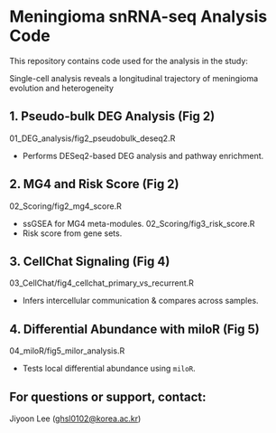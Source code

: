  # Meningioma snRNA-seq Analysis Code

This repository contains code used for the analysis in the study:

Single-cell analysis reveals a longitudinal trajectory of meningioma evolution and heterogeneity


## 1. Pseudo-bulk DEG Analysis (Fig 2)
01_DEG_analysis/fig2_pseudobulk_deseq2.R
- Performs DESeq2-based DEG analysis and pathway enrichment.

## 2. MG4 and Risk Score (Fig 2)

02_Scoring/fig2_mg4_score.R 
- ssGSEA for MG4 meta-modules.
02_Scoring/fig3_risk_score.R 
- Risk score from gene sets.

## 3. CellChat Signaling (Fig 4)
03_CellChat/fig4_cellchat_primary_vs_recurrent.R
- Infers intercellular communication & compares across samples.

## 4. Differential Abundance with miloR (Fig 5)
04_miloR/fig5_milor_analysis.R
- Tests local differential abundance using `miloR`.


## For questions or support, contact:
Jiyoon Lee (ghsl0102@korea.ac.kr)
